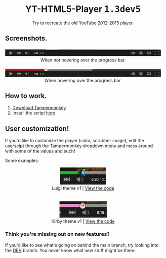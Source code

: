 <h1 align="center">YT-HTML5-Player <kbd>1.3dev5</kbd></h1>
<div font-size="24px" align="center">Try to recreate the old YouTube 2012-2015 player.</div>

## Screenshots.
<div align="center">
  <img src="docs/screenshot1.png">
  <div font-size="8px">When not hovering over the progress bar.</div>

  <br>
  
  <img src="docs/screenshot2.png">
  <div font-size="8px">When hovering over the progress bar.</div>
</div>

## How to work.
1. [Download Tampermonkey](https://www.tampermonkey.net/)
2. Install the script [here](https://github.com/ktg5/YT-HTML5-Player/raw/dev/YT-HTML5-Player.user.js)

## User customization!
If you'd like to customize the player (color, scrubber image), edit the userscipt through the Tampermonkey dropdown menu and mess around with some of the values and such!

Some examples:

<div align="center">
  <img src="docs/screenshot3.png">
  <div font-size="8px">Luigi theme v1 | <a href="https://github.com/ktg5/YT-HTML5-Player/blob/dev/docs/custom-scripts/luigi-player.js">View the code</a></div>

  <br>
  <br>
  
  <img src="docs/screenshot4.png">
  <div font-size="8px">Kirby theme v1 | <a href="https://github.com/ktg5/YT-HTML5-Player/blob/dev/docs/custom-scripts/kirby-player.js">View the code</a></div>
</div>

### Think you're missing out on new features?
If you'd like to see what's going on behind the main branch, try looking into the [DEV](https://github.com/ktg5/YT-HTML5-Player/tree/dev) branch. You never know what new stuff might be there.